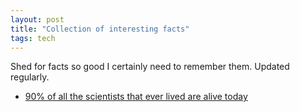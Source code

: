 ```yaml
---
layout: post
title: "Collection of interesting facts"
tags: tech
---
```


Shed for facts so good I certainly need to remember them. Updated regularly.

* [90% of all the scientists that ever lived are alive today](https://futureoflife.org/2015/11/05/90-of-all-the-scientists-that-ever-lived-are-alive-today/?cn-reloaded=1)
